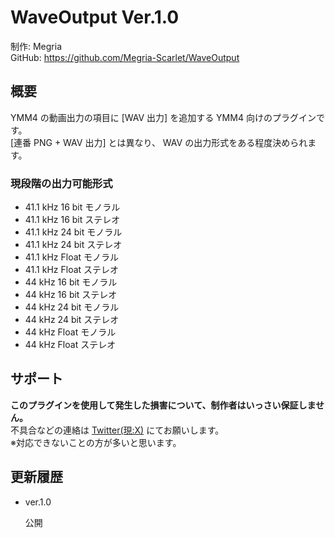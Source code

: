 # **WaveOutput** Ver.1.0

制作: Megria  
GitHub: https://github.com/Megria-Scarlet/WaveOutput  

## 概要

YMM4 の動画出力の項目に [WAV 出力] を追加する YMM4 向けのプラグインです。  
[連番 PNG + WAV 出力] とは異なり、 WAV の出力形式をある程度決められます。

### 現段階の出力可能形式

* 41.1 kHz 16 bit モノラル
* 41.1 kHz 16 bit ステレオ
* 41.1 kHz 24 bit モノラル
* 41.1 kHz 24 bit ステレオ
* 41.1 kHz Float モノラル
* 41.1 kHz Float ステレオ
* 44 kHz 16 bit モノラル
* 44 kHz 16 bit ステレオ
* 44 kHz 24 bit モノラル
* 44 kHz 24 bit ステレオ
* 44 kHz Float モノラル
* 44 kHz Float ステレオ

## サポート

**このプラグインを使用して発生した損害について、制作者はいっさい保証しません。**  
不具合などの連絡は [Twitter(現:X)](https://x.com/Megria1201) にてお願いします。  
※対応できないことの方が多いと思います。  

## 更新履歴

* ver.1.0

    公開
